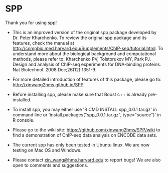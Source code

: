 SPP
===============

Thank you for using spp!

* This is an improved version of the original spp package developed by Dr. Peter 
Kharchenko. To review the original spp package and its features, check the manual 
at http://compbio.med.harvard.edu/Supplements/ChIP-seq/tutorial.html. To 
understand more about the biological background and computational methods, please 
refer to: Kharchenko PV, Tolstorukov MY, Park PJ. Design and analysis of ChIP-seq 
experiments for DNA-binding proteins. Nat Biotechnol. 2008 Dec;26(12):1351-9. 

* For more detailed introduction of features of this package, please go to: 
http://xinwang2hms.github.io/SPP

* Before installing spp, please make sure that Boost c++ is already pre-installed. 

* To install spp, you may either use 'R CMD INSTALL spp_0.0.1.tar.gz' in command line 
or 'install.packages("spp_0.0.1.tar.gz", type="source")' in R console. 

* Please go to the wiki site: https://github.com/xinwang2hms/SPP/wiki to find 
a demonstration of ChIP-seq data analysis on ENCODE data sets.

* The current spp has only been tested in Ubuntu linux. We are now testing on 
Mac OS and Windows. 

* Please contact xin_wang@hms.harvard.edu to report bugs! We are also open to comments 
and suggestions. 


